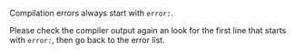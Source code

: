 Compilation errors always start with `error:`.

Please check the compiler output again an look for the first line that starts with `error:`, then go back to the error list.

